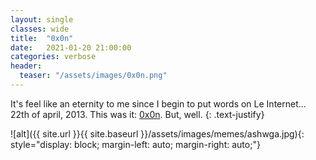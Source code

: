 ```yaml
---
layout: single
classes: wide
title:  "0x0n"
date:   2021-01-20 21:00:00
categories: verbose
header:
  teaser: "/assets/images/0x0n.png"
---
```




It's feel like an eternity to me since I begin to put words on Le Internet... 22th of april, 2013. This was it: [0x0n](https://www.0x0ff.info/2013/0x0n/). But, well.
{: .text-justify}

![alt]({{ site.url }}{{ site.baseurl }}/assets/images/memes/ashwga.jpg){: style="display: block; margin-left: auto; margin-right: auto;"}